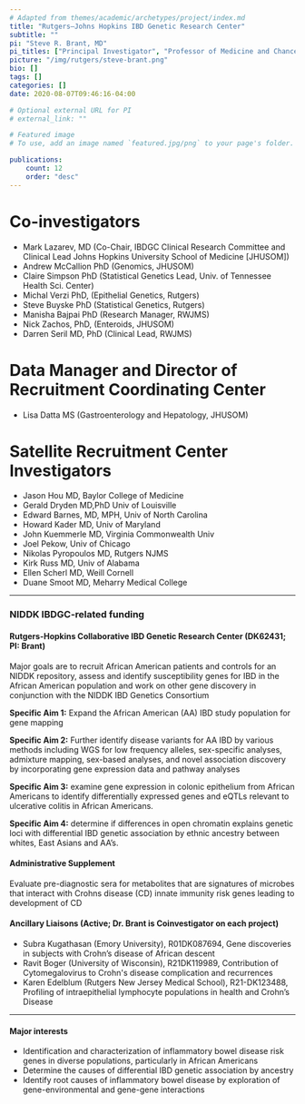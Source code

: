 ```yaml
---
# Adapted from themes/academic/archetypes/project/index.md
title: "Rutgers—Johns Hopkins IBD Genetic Research Center"
subtitle: ""
pi: "Steve R. Brant, MD"
pi_titles: ["Principal Investigator", "Professor of Medicine and Chancellor Scholar", "Chief, Division of Gastroenterology and Hepatology, Rutgers Robert Wood Johnson Medical School", "Adjunct Professor, Rutgers University Dept. of Genetics and Human Genetics Institute of New Jersey", "Adjunct Professor, Gastroenterology and Hepatology, Dept. of Medicine, Johns Hopkins University School of Medicine"]
picture: "/img/rutgers/steve-brant.png"
bio: []
tags: []
categories: []
date: 2020-08-07T09:46:16-04:00

# Optional external URL for PI
# external_link: ""

# Featured image
# To use, add an image named `featured.jpg/png` to your page's folder.

publications:
    count: 12
    order: "desc"
---
```


# Co-investigators

- Mark Lazarev, MD (Co-Chair, IBDGC Clinical Research Committee and Clinical Lead Johns Hopkins University School of Medicine [JHUSOM])
- Andrew McCallion PhD (Genomics, JHUSOM)
- Claire Simpson PhD (Statistical Genetics Lead, Univ. of Tennessee Health Sci. Center)
- Michal Verzi PhD, (Epithelial Genetics, Rutgers)
- Steve Buyske PhD (Statistical Genetics, Rutgers)
- Manisha Bajpai PhD (Research Manager, RWJMS)
- Nick Zachos, PhD, (Enteroids, JHUSOM)
- Darren Seril MD, PhD (Clinical Lead, RWJMS)

# Data Manager and Director of Recruitment Coordinating Center

- Lisa Datta MS (Gastroenterology and Hepatology, JHUSOM)

# Satellite Recruitment Center Investigators

- Jason Hou MD, Baylor College of Medicine
- Gerald Dryden MD,PhD Univ of Louisville
- Edward Barnes, MD, MPH, Univ of North Carolina
- Howard Kader MD, Univ of Maryland
- John Kuemmerle MD, Virginia Commonwealth Univ
- Joel Pekow, Univ of Chicago
- Nikolas Pyropoulos MD, Rutgers NJMS
- Kirk Russ MD, Univ of Alabama
- Ellen Scherl MD, Weill Cornell
- Duane Smoot MD, Meharry Medical College

---

### NIDDK IBDGC-related funding

#### Rutgers-Hopkins Collaborative IBD Genetic Research Center (DK62431; PI: Brant)

Major goals are to recruit African American patients and controls for an NIDDK repository, assess and identify susceptibility genes for IBD in the African American population and work on other gene discovery in conjunction with the NIDDK IBD Genetics Consortium

**Specific Aim 1:**  Expand the African American (AA) IBD study population for gene mapping

**Specific Aim 2:**  Further identify disease variants for AA IBD by various methods including WGS for low frequency alleles, sex-specific analyses, admixture mapping, sex-based analyses, and novel association discovery by incorporating gene expression data and pathway analyses

**Specific Aim 3:** examine gene expression in colonic epithelium from African Americans to identify differentially expressed genes and eQTLs relevant to ulcerative colitis in African Americans.

**Specific Aim 4:** determine if differences in open chromatin explains genetic loci with differential IBD genetic association by ethnic ancestry between whites, East Asians and AA’s.

#### Administrative Supplement

Evaluate pre-diagnostic sera for metabolites that are signatures of microbes that interact with Crohns disease (CD) innate immunity risk genes leading to development of CD

#### Ancillary Liaisons (Active; Dr. Brant is Coinvestigator on each project)

- Subra Kugathasan (Emory University), R01DK087694, Gene discoveries in subjects with Crohn’s disease of African descent
- Ravit Boger (University  of Wisconsin), R21DK119989, Contribution of Cytomegalovirus to Crohn's disease complication and recurrences
- Karen Edelblum (Rutgers New Jersey Medical School), R21-DK123488, Profiling of intraepithelial lymphocyte populations in health and Crohn’s Disease

---

#### Major interests

- Identification and characterization of inflammatory bowel disease risk genes in diverse populations, particularly in African Americans 
- Determine the causes of differential IBD genetic association by ancestry  
- Identify root causes of inflammatory bowel disease by exploration of gene-environmental and gene-gene interactions 
